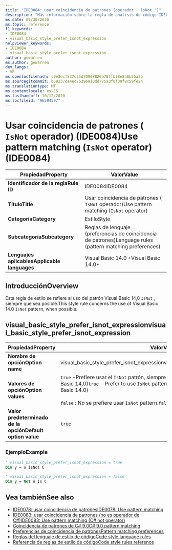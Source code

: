 ```yaml
---
title: "IDE0084: usar coincidencia de patrones (operador ' IsNot ')"
description: "Más información sobre la regla de análisis de código IDE0084: usar coincidencia de patrones (operador ' IsNot ')"
ms.date: 09/30/2020
ms.topic: reference
f1_keywords:
- IDE0084
- visual_basic_style_prefer_isnot_expression
helpviewer_keywords:
- IDE0084
- visual_basic_style_prefer_isnot_expression
author: gewarren
ms.author: gewarren
dev_langs:
- VB
ms.openlocfilehash: c9e3ecf537c25d70908826e78ffbf8e8a8b55a2b
ms.sourcegitcommit: b59237ca4ec763969a0dd775a3f8f39f8c59fe24
ms.translationtype: MT
ms.contentlocale: es-ES
ms.lasthandoff: 10/12/2020
ms.locfileid: "96594597"
---
```

# <a name="use-pattern-matching-isnot-operator-ide0084"></a><span data-ttu-id="d69d5-103">Usar coincidencia de patrones ( `IsNot` operador) (IDE0084)</span><span class="sxs-lookup"><span data-stu-id="d69d5-103">Use pattern matching (`IsNot` operator) (IDE0084)</span></span>

|<span data-ttu-id="d69d5-104">Propiedad</span><span class="sxs-lookup"><span data-stu-id="d69d5-104">Property</span></span>|<span data-ttu-id="d69d5-105">Valor</span><span class="sxs-lookup"><span data-stu-id="d69d5-105">Value</span></span>|
|-|-|
| <span data-ttu-id="d69d5-106">**Identificador de la regla**</span><span class="sxs-lookup"><span data-stu-id="d69d5-106">**Rule ID**</span></span> | <span data-ttu-id="d69d5-107">IDE0084</span><span class="sxs-lookup"><span data-stu-id="d69d5-107">IDE0084</span></span> |
| <span data-ttu-id="d69d5-108">**Título**</span><span class="sxs-lookup"><span data-stu-id="d69d5-108">**Title**</span></span> | <span data-ttu-id="d69d5-109">Usar coincidencia de patrones ( `IsNot` operador)</span><span class="sxs-lookup"><span data-stu-id="d69d5-109">Use pattern matching (`IsNot` operator)</span></span> |
| <span data-ttu-id="d69d5-110">**Categoría**</span><span class="sxs-lookup"><span data-stu-id="d69d5-110">**Category**</span></span> | <span data-ttu-id="d69d5-111">Estilo</span><span class="sxs-lookup"><span data-stu-id="d69d5-111">Style</span></span> |
| <span data-ttu-id="d69d5-112">**Subcategoría**</span><span class="sxs-lookup"><span data-stu-id="d69d5-112">**Subcategory**</span></span> | <span data-ttu-id="d69d5-113">Reglas de lenguaje (preferencias de coincidencia de patrones)</span><span class="sxs-lookup"><span data-stu-id="d69d5-113">Language rules (pattern matching preferences)</span></span> |
| <span data-ttu-id="d69d5-114">**Lenguajes aplicables**</span><span class="sxs-lookup"><span data-stu-id="d69d5-114">**Applicable languages**</span></span> | <span data-ttu-id="d69d5-115">Visual Basic 14.0 +</span><span class="sxs-lookup"><span data-stu-id="d69d5-115">Visual Basic 14.0+</span></span> |

## <a name="overview"></a><span data-ttu-id="d69d5-116">Introducción</span><span class="sxs-lookup"><span data-stu-id="d69d5-116">Overview</span></span>

<span data-ttu-id="d69d5-117">Esta regla de estilo se refiere al uso del patrón Visual Basic 14,0 `IsNot` , siempre que sea posible.</span><span class="sxs-lookup"><span data-stu-id="d69d5-117">This style rule concerns the use of Visual Basic 14.0 `IsNot` pattern, when possible.</span></span>

## <a name="visual_basic_style_prefer_isnot_expression"></a><span data-ttu-id="d69d5-118">visual_basic_style_prefer_isnot_expression</span><span class="sxs-lookup"><span data-stu-id="d69d5-118">visual_basic_style_prefer_isnot_expression</span></span>

|<span data-ttu-id="d69d5-119">Propiedad</span><span class="sxs-lookup"><span data-stu-id="d69d5-119">Property</span></span>|<span data-ttu-id="d69d5-120">Valor</span><span class="sxs-lookup"><span data-stu-id="d69d5-120">Value</span></span>|
|-|-|
| <span data-ttu-id="d69d5-121">**Nombre de opción**</span><span class="sxs-lookup"><span data-stu-id="d69d5-121">**Option name**</span></span> | <span data-ttu-id="d69d5-122">visual_basic_style_prefer_isnot_expression</span><span class="sxs-lookup"><span data-stu-id="d69d5-122">visual_basic_style_prefer_isnot_expression</span></span> |
| <span data-ttu-id="d69d5-123">**Valores de opción**</span><span class="sxs-lookup"><span data-stu-id="d69d5-123">**Option values**</span></span> | <span data-ttu-id="d69d5-124">`true` -Prefiere usar el `IsNot` patrón, siempre que sea posible (introducido con Visual Basic 14,0)</span><span class="sxs-lookup"><span data-stu-id="d69d5-124">`true` - Prefer to use `IsNot` pattern, when possible (introduced with Visual Basic 14.0)</span></span><br /><br /><span data-ttu-id="d69d5-125">`false` : No se prefiere usar `IsNot` pattern.</span><span class="sxs-lookup"><span data-stu-id="d69d5-125">`false` - Do not prefer to use `IsNot` pattern.</span></span> |
| <span data-ttu-id="d69d5-126">**Valor predeterminado de la opción**</span><span class="sxs-lookup"><span data-stu-id="d69d5-126">**Default option value**</span></span> | `true` |

### <a name="example"></a><span data-ttu-id="d69d5-127">Ejemplo</span><span class="sxs-lookup"><span data-stu-id="d69d5-127">Example</span></span>

```vb
' visual_basic_style_prefer_isnot_expression = true
Dim y = o IsNot C

' visual_basic_style_prefer_isnot_expression = false
Dim y = Not o Is C
```

## <a name="see-also"></a><span data-ttu-id="d69d5-128">Vea también</span><span class="sxs-lookup"><span data-stu-id="d69d5-128">See also</span></span>

- [<span data-ttu-id="d69d5-129">IDE0078: usar coincidencia de patrones</span><span class="sxs-lookup"><span data-stu-id="d69d5-129">IDE0078: Use pattern matching</span></span>](ide0078.md)
- [<span data-ttu-id="d69d5-130">IDE0083: usar coincidencia de patrones (no es operador de C#)</span><span class="sxs-lookup"><span data-stu-id="d69d5-130">IDE0083: Use pattern matching (C# not operator)</span></span>](ide0083.md)
- [<span data-ttu-id="d69d5-131">Coincidencia de patrones de C# 9,0</span><span class="sxs-lookup"><span data-stu-id="d69d5-131">C# 9.0 pattern matching</span></span>](../../../csharp/whats-new/csharp-9.md#pattern-matching-enhancements)
- [<span data-ttu-id="d69d5-132">Preferencias de coincidencia de patrones</span><span class="sxs-lookup"><span data-stu-id="d69d5-132">Pattern matching preferences</span></span>](pattern-matching-preferences.md)
- [<span data-ttu-id="d69d5-133">Reglas del lenguaje de estilo de código</span><span class="sxs-lookup"><span data-stu-id="d69d5-133">Code style language rules</span></span>](language-rules.md)
- [<span data-ttu-id="d69d5-134">Referencia de reglas de estilo de código</span><span class="sxs-lookup"><span data-stu-id="d69d5-134">Code style rules reference</span></span>](index.md)
